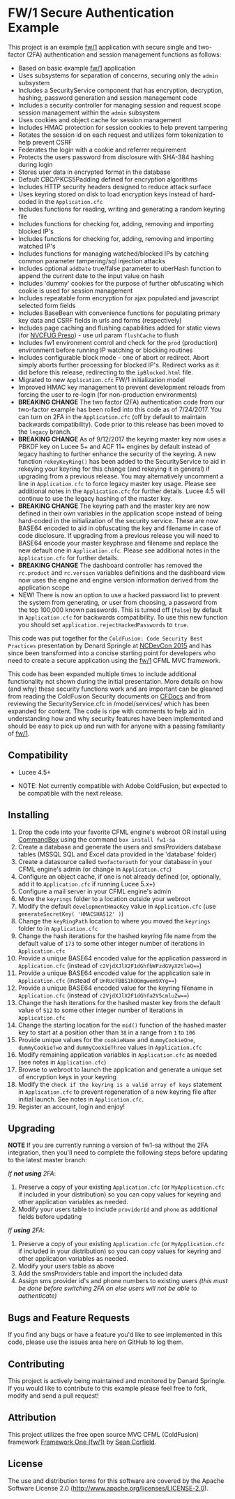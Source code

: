 # FW/1 Secure Authentication Example

This project is an example [fw/1](https://github.com/framework-one/fw1) application with secure single and two-factor (2FA) authentication and session management functions as follows:

* Based on basic example [fw/1](https://github.com/framework-one/fw1) application
* Uses subsystems for separation of concerns, securing only the `admin` subsystem
* Includes a SecurityService component that has encryption, decryption, hashing, password generation and session management code
* Includes a security controller for managing session and request scope session management within the `admin` subsystem
* Uses cookies and object cache for session management
* Includes HMAC protection for session cookies to help prevent tampering
* Rotates the session id on each request and utilizes form tokenization to help prevent CSRF
* Federates the login with a cookie and referrer requirement
* Protects the users password from disclosure with SHA-384 hashing during login
* Stores user data in encrypted format in the database
* Default CBC/PKCS5Padding defined for encryption algorithms
* Includes HTTP security headers designed to reduce attack surface
* Uses keyring stored on disk to load encryption keys instead of hard-coded in the `Application.cfc`
* Includes functions for reading, writing and generating a random keyring file
* Includes functions for checking for, adding, removing and importing blocked IP's
* Includes functions for checking for, adding, removing and importing watched IP's 
* Includes functions for managing watched/blocked IPs by catching common parameter tampering/sql injection attacks
* Includes optional `addDate` true/false parameter to uberHash function to append the current date to the input value on hash
* Includes 'dummy' cookies for the purpose of further obfuscating which cookie is used for session management
* Includes repeatable form encryption for ajax populated and javascript selected form fields
* Includes BaseBean with convenience functions for populating primary key data and CSRF fields in urls and forms (respectively)
* Includes page caching and flushing capabilities added for static views (for [NVCFUG Preso](https://www.meetup.com/nvcfug/events/236791823/)) - use url param `flushCache` to flush
* Includes fw1 environment control and check for the `prod` (production) environment before running IP watching or blocking routines
* Includes configurable block mode - one of abort or redirect. Abort simply aborts further processing for blocked IP's. Redirect works as it did before this release, redirecting to the `ipBlocked.html` file.
* Migrated to new `Application.cfc` FW/1 initialization model
* Improved HMAC key management to prevent development reloads from forcing the user to re-login (for non-production environments)
* **BREAKING CHANGE** The two factor (2FA) authentication code from our two-factor example has been rolled into this code as of 7/24/2017. You can turn on 2FA in the `Application.cfc` (off by default to maintain backwards compatibility). Code prior to this release has been moved to the `legacy` branch.
* **BREAKING CHANGE** As of 9/12/2017 the keyring master key now uses a PBKDF key on Lucee 5+ and ACF 11+ engines by default instead of legacy hashing to further enhance the security of the keyring. A new function `rekeyKeyRing()` has been added to the SecurityService to aid in rekeying your keyring for this change (and rekeying it in general) if upgrading from a previous release. You may alternatively uncomment a line in `Application.cfc` to force legacy master key usage. Please see additional notes in the `Application.cfc` for further details. Lucee 4.5 will continue to use the legacy hashing of the master key.
* **BREAKING CHANGE** The keyring path and the master key are now defined in their own variables in the application scope instead of being hard-coded in the initialization of the security service. These are now BASE64 encoded to aid in obfuscating the key and filename in case of code disclosure. If upgrading from a previous release you will need to BASE64 encode your master keyphrase and filename and replace the new default one in `Application.cfc`. Please see additional notes in the `Application.cfc` for further details.
* **BREAKING CHANGE** The dashboard controller has removed the `rc.product` and `rc.version` variables definitions and the dashboard view now uses the engine and engine version information derived from the application scope
* NEW! There is now an option to use a hacked password list to prevent the system from generating, or user from choosing, a password from the top 100,000 known passwords. This is turned off (`false`) by default in `Application.cfc` for backwards compatibility. To use this new function you should set `application.rejectHackedPasswords` to `true`.

This code was put together for the `ColdFusion: Code Security Best Practices` presentation by Denard Springle at [NCDevCon 2015](http://www.ncdevcon.com) and has since been transformed into a concise starting point for developers who need to create a secure application using the [fw/1](https://github.com/framework-one/fw1) CFML MVC framework.

This code has been expanded multiple times to include additional functionality not shown during the initial presentation. More details on how (and why) these security functions work and are important can be gleaned from reading the ColdFusion Security documents on [CFDocs](http://cfdocs.org/security) and from reviewing the SecurityService.cfc in /model/services/ which has been expanded for content. The code is ripe with comments to help aid in understanding how and why security features have been implemented and should be easy to pick up and run with for anyone with a passing familiarity of [fw/1](https://github.com/framework-one/fw1).

## Compatibility

* Lucee 4.5+

* NOTE: Not currently compatible with Adobe ColdFusion, but expected to be compatible with the next release.

## Installing

1. Drop the code into your favorite CFML engine's webroot OR install using [CommandBox](https://www.ortussolutions.com/products/commandbox) using the command `box install fw1-sa`
2. Create a database and generate the users and smsProviders database tables (MSSQL SQL and Excel data provided in the 'database' folder)
3. Create a datasource called `twofactorauth` for your database in your CFML engine's admin (or change in `Application.cfc`)
4. Configure an object cache, if one is not already defined (or, optionally, add it to `Application.cfc` if running Lucee 5.x+)
5. Configure a mail server in your CFML engine's admin
6. Move the `keyrings` folder to a location outside your webroot
7. Modify the default `developmentHmacKey` value in `Application.cfc` (use `generateSecretKey( 'HMACSHA512' )`)
8. Change the `keyRingPath` location to where you moved the `keyrings` folder to in `Application.cfc`
9. Change the hash iterations for the hashed keyring file name from the default value of `173` to some other integer number of iterations in `Application.cfc`
10. Provide a unique BASE64 encoded value for the application password in `Application.cfc` (instead of `c2VjdXJlX2F1dGhfbWFzdGVyX2tleQ==`)
11. Provide a unique BASE64 encoded value for the application sale in `Application.cfc` (instead of `UnRUcFBBS1hOQmgwem9XYg==`)
12. Provide a unique BASE64 encoded value for the keyring filename in `Application.cfc` (instead of `c2VjdXJlX2F1dGhfa2V5cmluZw==`)
13. Change the hash iterations for the hashed master key from the default value of `512` to some other integer number of iterations in `Application.cfc`
14. Change the starting location for the `mid()` function of the hashed master key to start at a position other than `38` in a range from `1` to `106`
15. Provide unique values for the `cookieName` and `dummyCookieOne`, `dummyCookieTwo` and `dummyCookieThree` values in `Application.cfc`
16. Modify remaining application variables in `Application.cfc` as needed (see notes in `Application.cfc`)
17. Browse to webroot to launch the application and generate a unique set of encryption keys in your keyring
18. Modify the `check if the keyring is a valid array of keys` statement in `Application.cfc` to prevent regeneration of a new keyring file after initial launch. See notes in `Application.cfc`.
19. Register an account, login and enjoy!

## Upgrading

**NOTE** If you are currently running a version of fw1-sa without the 2FA integration, then you'll need to complete the following steps before updating to the latest master branch:

_If **not using** 2FA_:

1. Preserve a copy of your existing `Application.cfc` (or `MyApplication.cfc` if included in your distribution) so you can copy values for keyring and other application variables as needed.
2. Modify your users table to include `providerId` and `phone` as additional fields before updating

_If **using** 2FA_:

1. Preserve a copy of your existing `Application.cfc` (or `MyApplication.cfc` if included in your distribution) so you can copy values for keyring and other application variables as needed.
2. Modify your users table as above 
3. Add the smsProviders table and import the included data
4. Assign sms provider id's and phone numbers to existing users *(this must be done before switching 2FA on else users will not be able to authenticate)*

## Bugs and Feature Requests

If you find any bugs or have a feature you'd like to see implemented in this code, please use the issues area here on GitHub to log them.

## Contributing

This project is actively being maintained and monitored by Denard Springle. If you would like to contribute to this example please feel free to fork, modify and send a pull request!

## Attribution

This project utilizes the free open source MVC CFML (ColdFusion) framework [Framework One (fw/1)](https://github.com/framework-one/fw1) by [Sean Corfield](https://twitter.com/seancorfield).

## License

The use and distribution terms for this software are covered by the Apache Software License 2.0 (http://www.apache.org/licenses/LICENSE-2.0).
